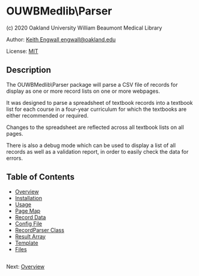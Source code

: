 # OUWBMedlib\Parser
(c) 2020 Oakland University William Beaumont Medical Library

Author: [Keith Engwall <engwall@oakland.edu>](mailto:engwall@oakland.edu)

License: [MIT](https://opensource.org/licenses/MIT)

## Description
The OUWBMedlib\Parser package will parse a CSV file 
of records for display as one or more record lists 
on one or more webpages.

It was designed to parse a spreadsheet of textbook records
into a textbook list for each course in a four-year curriculum
for which the textbooks are either recommended or required.

Changes to the spreadsheet are reflected across
all textbook lists on all pages.

There is also a debug mode which can be used to display
a list of all records as well as a validation report, in
order to easily check the data for errors.

## Table of Contents
* [Overview](doc/Overview.md)
* [Installation](doc/Installation.md)
* [Usage](doc/Usage.md)
* [Page Map](doc/PageMap.md)
* [Record Data](doc/RecordData.md)
* [Config File](doc/Config.md)
* [RecordParser Class](doc/RecordParser.md)
* [Result Array](doc/ResultArray.md)
* [Template](doc/Template.md)
* [Files](doc/Files.md)

##

Next: [Overview](doc/Overview.md)
